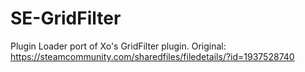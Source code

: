 # SE-GridFilter
Plugin Loader port of Xo's GridFilter plugin. Original: https://steamcommunity.com/sharedfiles/filedetails/?id=1937528740
